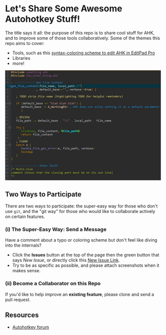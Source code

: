 Let's Share Some Awesome Autohotkey Stuff!
==

The title says it all: the purpose of this repo is to share cool stuff for AHK, and to improve some of those tools collaboratively. Some of the themes this repo aims to cover: 

 - Tools, such as this [syntax-coloring scheme to edit AHK in EditPad Pro](https://github.com/boolbag/Autohotkey-Goodies/tree/master/Syntax%20Coloring%20Scheme%20for%20EditPad%20Pro)
 - Libraries
 - more!

![Demo](https://github.com/boolbag/Autohotkey-Goodies/blob/master/Syntax%20Coloring%20Scheme%20for%20EditPad%20Pro/demo/screen1.jpg)


## Two Ways to Participate

There are two ways to participate: the super-easy way for those who don't use `git`, and the "git way" for those who would like to collaborate actively on certain features.


### (i) The Super-Easy Way: Send a Message

Have a comment about a typo or coloring scheme but don't feel like diving into the internals?

* Click the __Issues__ button at the top of the page then the green button that says _New Issue_, or directly click this [New Issue Link](/issues/new). 
* Try to be as specific as possible, and please attach screenshots when it makes sense.


### (ii) Become a Collaborator on this Repo 

If you'd like to help improve an **existing feature**, please clone and send a pull request.


## Resources

* [Autohotkey forum](https://www.autohotkey.com/boards/)

